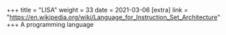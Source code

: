 +++
title = "LISA"
weight = 33
date = 2021-03-06
[extra]
link = "https://en.wikipedia.org/wiki/Language_for_Instruction_Set_Architecture"
+++
A programming language

